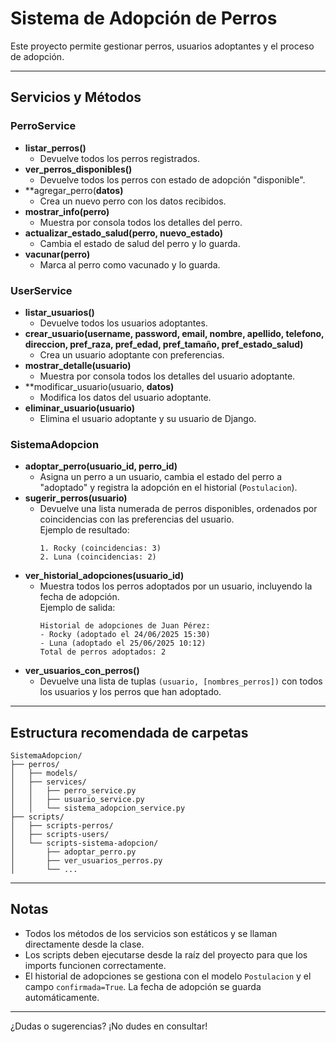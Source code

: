 # Sistema de Adopción de Perros

Este proyecto permite gestionar perros, usuarios adoptantes y el proceso de adopción.

---

## Servicios y Métodos

### **PerroService**

- **listar_perros()**
  - Devuelve todos los perros registrados.
- **ver_perros_disponibles()**
  - Devuelve todos los perros con estado de adopción "disponible".
- **agregar_perro(**datos)**
  - Crea un nuevo perro con los datos recibidos.
- **mostrar_info(perro)**
  - Muestra por consola todos los detalles del perro.
- **actualizar_estado_salud(perro, nuevo_estado)**
  - Cambia el estado de salud del perro y lo guarda.
- **vacunar(perro)**
  - Marca al perro como vacunado y lo guarda.

### **UserService**

- **listar_usuarios()**
  - Devuelve todos los usuarios adoptantes.
- **crear_usuario(username, password, email, nombre, apellido, telefono, direccion, pref_raza, pref_edad, pref_tamaño, pref_estado_salud)**
  - Crea un usuario adoptante con preferencias.
- **mostrar_detalle(usuario)**
  - Muestra por consola todos los detalles del usuario adoptante.
- **modificar_usuario(usuario, **datos)**
  - Modifica los datos del usuario adoptante.
- **eliminar_usuario(usuario)**
  - Elimina el usuario adoptante y su usuario de Django.

### **SistemaAdopcion**

- **adoptar_perro(usuario_id, perro_id)**
  - Asigna un perro a un usuario, cambia el estado del perro a "adoptado" y registra la adopción en el historial (`Postulacion`).
- **sugerir_perros(usuario)**
  - Devuelve una lista numerada de perros disponibles, ordenados por coincidencias con las preferencias del usuario.  
    Ejemplo de resultado:
    ```
    1. Rocky (coincidencias: 3)
    2. Luna (coincidencias: 2)
    ```
- **ver_historial_adopciones(usuario_id)**
  - Muestra todos los perros adoptados por un usuario, incluyendo la fecha de adopción.  
    Ejemplo de salida:
    ```
    Historial de adopciones de Juan Pérez:
    - Rocky (adoptado el 24/06/2025 15:30)
    - Luna (adoptado el 25/06/2025 10:12)
    Total de perros adoptados: 2
    ```
- **ver_usuarios_con_perros()**
  - Devuelve una lista de tuplas `(usuario, [nombres_perros])` con todos los usuarios y los perros que han adoptado.

---

## Estructura recomendada de carpetas

```
SistemaAdopcion/
├── perros/
│   ├── models/
│   ├── services/
│   │   ├── perro_service.py
│   │   ├── usuario_service.py
│   │   └── sistema_adopcion_service.py
├── scripts/
│   ├── scripts-perros/
│   ├── scripts-users/
│   └── scripts-sistema-adopcion/
│       ├── adoptar_perro.py
│       ├── ver_usuarios_perros.py
│       └── ...
```

---

## Notas

- Todos los métodos de los servicios son estáticos y se llaman directamente desde la clase.
- Los scripts deben ejecutarse desde la raíz del proyecto para que los imports funcionen correctamente.
- El historial de adopciones se gestiona con el modelo `Postulacion` y el campo `confirmada=True`. La fecha de adopción se guarda automáticamente.

---

¿Dudas o sugerencias? ¡No dudes en consultar!
